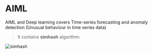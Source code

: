 # AIML
AIML and Deep learning covers Time-series forecasting and anomaly detection (Unusual behaviour in time series data)

> It contains **simhash** algorithm:

![simhash](https://user-images.githubusercontent.com/56737996/160378720-afc7cba8-bb1e-4ff8-824e-5f37b60be6a1.jpg)
